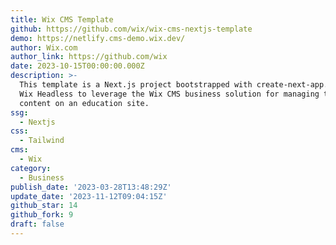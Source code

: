 ```yaml
---
title: Wix CMS Template
github: https://github.com/wix/wix-cms-nextjs-template
demo: https://netlify.cms-demo.wix.dev/
author: Wix.com
author_link: https://github.com/wix
date: 2023-10-15T00:00:00.000Z
description: >-
  This template is a Next.js project bootstrapped with create-next-app. It uses
  Wix Headless to leverage the Wix CMS business solution for managing the
  content on an education site.
ssg:
  - Nextjs
css:
  - Tailwind
cms:
  - Wix
category:
  - Business
publish_date: '2023-03-28T13:48:29Z'
update_date: '2023-11-12T09:04:15Z'
github_star: 14
github_fork: 9
draft: false
---
```

